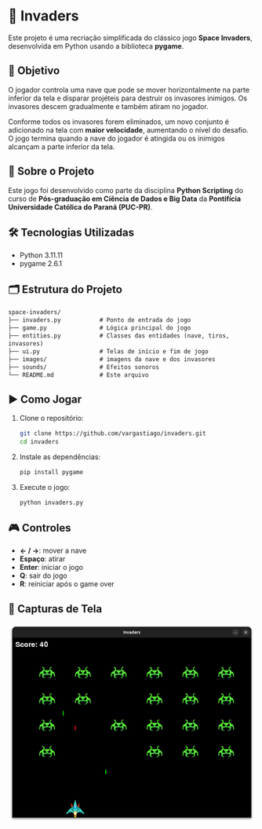 # 👾 Invaders

Este projeto é uma recriação simplificada do clássico jogo **Space Invaders**, desenvolvida em Python usando a biblioteca **pygame**.

## 🎯 Objetivo

O jogador controla uma nave que pode se mover horizontalmente na parte inferior da tela e disparar projéteis para destruir os invasores inimigos. Os invasores descem gradualmente e também atiram no jogador. 

Conforme todos os invasores forem eliminados, um novo conjunto é adicionado na tela com **maior velocidade**, aumentando o nível do desafio. O jogo termina quando a nave do jogador é atingida ou os inimigos alcançam a parte inferior da tela.

## 🧠 Sobre o Projeto

Este jogo foi desenvolvido como parte da disciplina **Python Scripting** do curso de **Pós-graduação em Ciência de Dados e Big Data** da **Pontifícia Universidade Católica do Paraná (PUC-PR)**.

## 🛠️ Tecnologias Utilizadas

- Python 3.11.11
- pygame 2.6.1

## 🗂 Estrutura do Projeto

```
space-invaders/
├── invaders.py           # Ponto de entrada do jogo
├── game.py               # Lógica principal do jogo
├── entities.py           # Classes das entidades (nave, tiros, invasores)
├── ui.py                 # Telas de início e fim de jogo
├── images/               # imagens da nave e dos invasores
├── sounds/               # Efeitos sonoros
└── README.md             # Este arquivo
```

## ▶️ Como Jogar

1. Clone o repositório:
   ```bash
   git clone https://github.com/vargastiago/invaders.git
   cd invaders
   ```

2. Instale as dependências:
   ```bash
   pip install pygame
   ```

3. Execute o jogo:
   ```bash
   python invaders.py
   ```

## 🎮 Controles

- **← / →**: mover a nave
- **Espaço**: atirar
- **Enter**: iniciar o jogo
- **Q**: sair do jogo
- **R**: reiniciar após o game over

## 📸 Capturas de Tela

![Invaders Gameplay](screenshots/screenshot.png)
